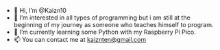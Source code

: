 - 👋 Hi, I’m @Kaizn10
- 👀 I’m interested in all types of programming but i am still at the beginning of my journey as someone who teaches himself to program.
- 🌱 I’m currently learning some Python with my Raspberry Pi Pico.
- 📫 You can contact me at kaiznten@gmail.com

<!---
Kaizn10/Kaizn10 is a ✨ special ✨ repository because its `README.md` (this file) appears on your GitHub profile.
You can click the Preview link to take a look at your changes.
--->

